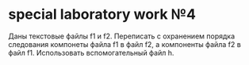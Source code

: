 # special laboratory work №4

Даны текстовые файлы f1 и f2. Переписать с охранением порядка следования компонеты файла f1 в файл f2, а компоненты файла f2 в файл f1. Использовать вспомогательный файл h.
